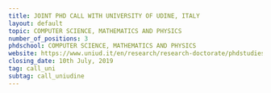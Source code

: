 ```yaml
---
title: JOINT PHD CALL WITH UNIVERSITY OF UDINE, ITALY
layout: default
topic: COMPUTER SCIENCE, MATHEMATICS AND PHYSICS
number_of_positions: 3
phdschool: COMPUTER SCIENCE, MATHEMATICS AND PHYSICS
website: https://www.uniud.it/en/research/research-doctorate/phdstudies/admission/ph.d.-call?set_language=en 
closing_date: 10th July, 2019
tag: call_uni
subtag: call_uniudine
---
```

